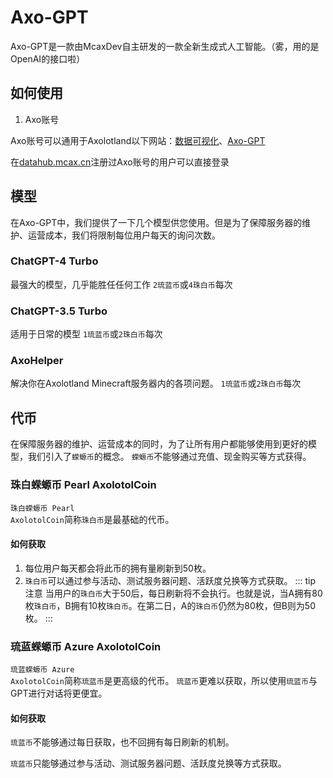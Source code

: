# Axo-GPT
Axo-GPT是一款由McaxDev自主研发的一款全新生成式人工智能。（雾，用的是OpenAI的接口啦）
## 如何使用
1. Axo账号

Axo账号可以通用于Axolotland以下网站：[数据可视化](https://datahub.mcax.cn)、[Axo-GPT](https://gpt.mcax.cn)

在[datahub.mcax.cn](https://datahub.mcax.cn)注册过Axo账号的用户可以直接登录
## 模型
在Axo-GPT中，我们提供了一下几个模型供您使用。但是为了保障服务器的维护、运营成本，我们将限制每位用户每天的询问次数。
### ChatGPT-4 Turbo
最强大的模型，几乎能胜任任何工作 <code>2琉蓝币</code>或<code>4珠白币</code>每次
### ChatGPT-3.5 Turbo
适用于日常的模型 <code>1琉蓝币</code>或<code>2珠白币</code>每次
### AxoHelper
解决你在Axolotland Minecraft服务器内的各项问题。 <code>1琉蓝币</code>或<code>2珠白币</code>每次
## 代币
在保障服务器的维护、运营成本的同时，为了让所有用户都能够使用到更好的模型，我们引入了<code>蝾螈币</code>的概念。
<code>蝾螈币</code>不能够通过充值、现金购买等方式获得。

### 珠白蝾螈币 Pearl AxolotolCoin
<code>珠白蝾螈币 Pearl AxolotolCoin</code>简称<code>珠白币</code>是最基础的代币。

#### 如何获取
1. 每位用户每天都会将此币的拥有量刷新到50枚。
2. <code>珠白币</code>可以通过参与活动、测试服务器问题、活跃度兑换等方式获取。
::: tip 注意
当用户的<code>珠白币</code>大于50后，每日刷新将不会执行。也就是说，当A拥有80枚<code>珠白币</code>，B拥有10枚<code>珠白币</code>。在第二日，A的<code>珠白币</code>仍然为80枚，但B则为50枚。
:::

### 琉蓝蝾螈币 Azure AxolotolCoin
<code>琉蓝蝾螈币 Azure AxolotolCoin</code>简称<code>琉蓝币</code>是更高级的代币。
<code>琉蓝币</code>更难以获取，所以使用<code>琉蓝币</code>与GPT进行对话将更便宜。

#### 如何获取
<code>琉蓝币</code>不能够通过每日获取，也不回拥有每日刷新的机制。

<code>琉蓝币</code>只能够通过参与活动、测试服务器问题、活跃度兑换等方式获取。